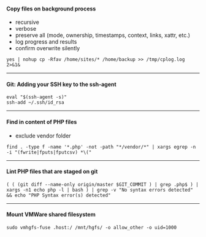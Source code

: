 #### Copy files on background process
+ recursive
+ verbose
+ preserve all (mode, ownership, timestamps, context, links, xattr, etc.)
+ log progress and results
+ confirm overwrite silently
```
yes | nohup cp -Rfav /home/sites/* /home/backup >> /tmp/cplog.log 2>&1&
```
***
#### Git: Adding your SSH key to the ssh-agent
```
eval "$(ssh-agent -s)"
ssh-add ~/.ssh/id_rsa
```
***
#### Find in content of PHP files
+ exclude vendor folder
```
find . -type f -name '*.php' -not -path "*/vendor/*" | xargs egrep -n -i "(fwrite|fputs|fputcsv) *\("
```
***
#### Lint PHP files that are staged on git
```
( ( (git diff --name-only origin/master $GIT_COMMIT ) | grep .php$ ) | xargs -n1 echo php -l | bash ) | grep -v "No syntax errors detected" && echo "PHP Syntax error(s) detected"
```
***
#### Mount VMWare shared filesystem
```
sudo vmhgfs-fuse .host:/ /mnt/hgfs/ -o allow_other -o uid=1000
```